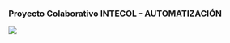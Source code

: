### Proyecto Colaborativo INTECOL - AUTOMATIZACIÓN
![](https://intecol.com.co/wp-content/uploads/2017/09/E-01-300x300.png)
    
